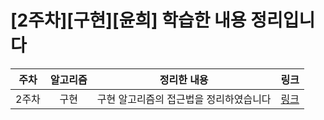 # [2주차][구현][윤희] 학습한 내용 정리입니다

| 주차  | 알고리즘 | 정리한 내용              | 링크     |
| :---: | :------: | ------------------------ | -------- |
| 2주차 |  구현  | 구현 알고리즘의 접근법을 정리하였습니다 | [링크]() |
